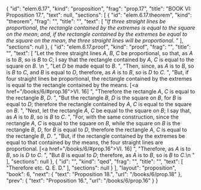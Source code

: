 {
  "id": "elem.6.17",
  "kind": "proposition",
  "frag": "prop.17",
  "title": "BOOK VI: Proposition 17.",
  "text": null,
  "sections": [
    {
      "id": "elem.6.17.theorem",
      "kind": "theorem",
      "frag": "",
      "title": "",
      "text": [
        "<var>If three straight lines be proportional</var>, <var>the rectangle contained by the extremes is equal to the square on the mean</var>; <var>and</var>, <var>if the rectangle contained by the extremes be equal to the square on the mean</var>, <var>the three straight lines will be proportional</var>. "
      ],
      "sections": null
    },
    {
      "id": "elem.6.17.proof",
      "kind": "proof",
      "frag": "",
      "title": "",
      "text": [
        "Let the three straight lines <var>A</var>, <var>B</var>, <var>C</var> be proportional, so that, as <var>A</var> is to <var>B</var>, so is <var>B</var> to <var>C</var>; I say that the rectangle contained by <var>A</var>, <var>C</var> is equal to the square on <var>B</var>. \n      ",
        "Let <var>D</var> be made equal to <var>B</var>. ",
        "Then, since, as <var>A</var> is to <var>B</var>, so is <var>B</var> to <var>C</var>, and <var>B</var> is equal to <var>D</var>, therefore, as <var>A</var> is to <var>B</var>, so is <var>D</var> to <var>C</var>. ",
        "But, if four straight lines be proportional, the rectangle contained by the extremes is equal to the rectangle contained by the means. [<a href=\"/books/6/#prop.16\">VI. 16</a>] ",
        "Therefore the rectangle <var>A</var>, <var>C</var> is equal to the rectangle <var>B</var>, <var>D</var>. ",
        "But the rectangle <var>B</var>, <var>D</var> is the square on <var>B</var>, for <var>B</var> is equal to <var>D</var>; therefore the rectangle contained by <var>A</var>, <var>C</var> is equal to the square on <var>B</var>. ",
        "Next, let the rectangle <var>A</var>, <var>C</var> be equal to the square on <var>B</var>; I say that, as <var>A</var> is to <var>B</var>, so is <var>B</var> to <var>C</var>. ",
        "For, with the same construction, since the rectangle <var>A</var>, <var>C</var> is equal to the square on <var>B</var>, while the square on <var>B</var> is the rectangle <var>B</var>, <var>D</var>, for <var>B</var> is equal to <var>D</var>, therefore the rectangle <var>A</var>, <var>C</var> is equal to the rectangle <var>B</var>, <var>D</var>. ",
        "But, if the rectangle contained by the extremes be equal to that contained by the means, the four straight lines are proportional. [<a href=\"/books/6/#prop.16\">VI. 16</a>] ",
        "Therefore, as <var>A</var> is to <var>B</var>, so is <var>D</var> to <var>C</var>. ",
        "But <var>B</var> is equal to <var>D</var>; therefore, as <var>A</var> is to <var>B</var>, so is <var>B</var> to <var>C</var>.\n      "
      ],
      "sections": null
    },
    {
      "id": "",
      "kind": "qed",
      "frag": "",
      "title": "",
      "text": [
        "Therefore etc. Q. E. D."
      ],
      "sections": null
    }
  ],
  "layout": "proposition",
  "book": 6,
  "next": {
    "text": "Proposition 18.",
    "url": "/books/6/prop.18"
  },
  "prev": {
    "text": "Proposition 16.",
    "url": "/books/6/prop.16"
  }
}
